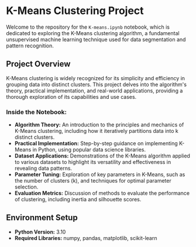 # K-Means Clustering Project

Welcome to the repository for the `K-means.ipynb` notebook, which is dedicated to exploring the K-Means clustering algorithm, a fundamental unsupervised machine learning technique used for data segmentation and pattern recognition.

## Project Overview

K-Means clustering is widely recognized for its simplicity and efficiency in grouping data into distinct clusters. This project delves into the algorithm's theory, practical implementation, and real-world applications, providing a thorough exploration of its capabilities and use cases.

### Inside the Notebook:

- **Algorithm Theory:** An introduction to the principles and mechanics of K-Means clustering, including how it iteratively partitions data into k distinct clusters.
- **Practical Implementation:** Step-by-step guidance on implementing K-Means in Python, using popular data science libraries.
- **Dataset Applications:** Demonstrations of the K-Means algorithm applied to various datasets to highlight its versatility and effectiveness in revealing data patterns.
- **Parameter Tuning:** Exploration of key parameters in K-Means, such as the number of clusters (k), and techniques for optimal parameter selection.
- **Evaluation Metrics:** Discussion of methods to evaluate the performance of clustering, including inertia and silhouette scores.

## Environment Setup

- **Python Version:** 3.10
- **Required Libraries:** numpy, pandas, matplotlib, scikit-learn



